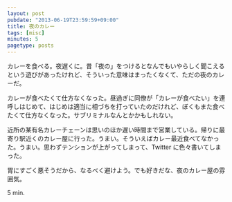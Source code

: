 ```yaml
---
layout: post
pubdate: "2013-06-19T23:59:59+09:00"
title: 夜のカレー
tags: [misc]
minutes: 5
pagetype: posts
---
```

カレーを食べる。夜遅くに。昔「夜の」をつけるとなんでもいやらしく聞こえるという遊びがあったけれど、そういった意味はまったくなくて、ただの夜のカレーだ。

カレーが食べたくて仕方なくなった。昼過ぎに同僚が「カレーが食べたい」を連呼しはじめて、はじめは適当に相づちを打っていたのだけれど、ぼくもまた食べたくて仕方なくなった。サブリミナルなんとかかもしれない。

近所の某有名カレーチェーンは思いのほか遅い時間まで営業している。帰りに最寄り駅近くのカレー屋に行った。うまい。そういえばカレー最近食べてなかった。うまい。思わずテンションが上がってしまって、Twitter に色々書いてしまった。

胃にすごく悪そうだから、なるべく避けよう。でも好きだな、夜のカレー屋の雰囲気。

5 min.
